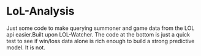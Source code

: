 # LoL-Analysis

Just some code to make querying summoner and game data from the LOL api easier.Built upon LOL-Watcher. The code at the bottom is just a quick test to see if win/loss data alone is rich enough to build a strong predictive model. It is not.
